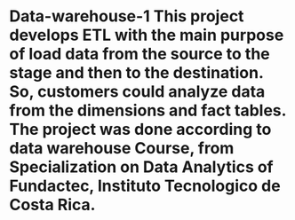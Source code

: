 # Data-warehouse-1 This project develops ETL with the main purpose of load data from the source to the stage and then to the destination. So, customers could analyze data from the dimensions and fact tables. The project was done according to data warehouse Course, from Specialization on Data Analytics of Fundactec, Instituto Tecnologico de Costa Rica.            
